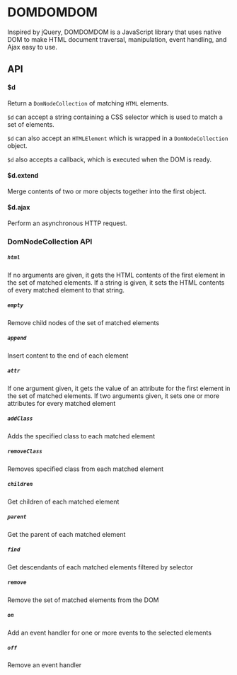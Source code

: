 # DOMDOMDOM

Inspired by jQuery, DOMDOMDOM is a JavaScript library that uses native DOM to make HTML document traversal, manipulation, event handling, and Ajax easy to use.

## API
#### $d
  Return a `DomNodeCollection` of matching `HTML` elements.

  `$d` can accept a string containing a CSS selector which is used to match a set of elements.

  `$d` can also accept an `HTMLElement` which is wrapped in a `DomNodeCollection` object.

  `$d` also accepts a callback, which is executed when the DOM is ready.

#### $d.extend
  Merge contents of two or more objects together into the first object.
#### $d.ajax
  Perform an asynchronous HTTP request.


### DomNodeCollection API
##### `html`
  If no arguments are given, it gets the HTML contents of the first element in the set of matched elements.  If a string is given, it sets the HTML contents of every matched element to that string.
##### `empty`
  Remove child nodes of the set of matched elements
##### `append`
  Insert content to the end of each element
##### `attr`
  If one argument given, it gets the value of an attribute for the first element in the set of matched elements.  If two arguments given, it sets one or more attributes for every matched element
##### `addClass`
  Adds the specified class to each matched element
##### `removeClass`
  Removes specified class from each matched element
##### `children`
  Get children of each matched element
##### `parent`
  Get the parent of each matched element
##### `find`
  Get descendants of each matched elements filtered by selector
##### `remove`
  Remove the set of matched elements from the DOM
##### `on`
  Add an event handler for one or more events to the selected elements
##### `off`
  Remove an event handler
